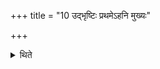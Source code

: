 +++
title = "10 उद्भृष्टिः प्रथमेऽहनि मुख्यः"

+++

<details><summary>थिते</summary>

10. A bull with high hump (udbhr̥ṣṭi) should be the chief (first of the three-hundred-thirty-three gifts) on the first day.  

</details>

